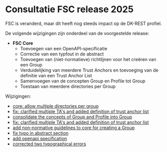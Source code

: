 # Consultatie FSC release 2025
FSC is veranderd, maar dit heeft nog steeds impact op de DK-REST profiel.

De volgende wijzigingen zijn onderdeel van de voorgestelde release:

- **FSC Core**
  - Toevoegen van een OpenAPI-specificatie
  - Correctie van een typfout in de abstract
  - Toevoegen van (niet-normatieve) richtlijnen voor het creëren van een Group
  - Verduidelijking van meerdere Trust Anchors en toevoeging van de definitie van een Trust Anchor List
  - Samenvoegen van de concepten Group en Profile tot Group
  - Toestaan van meerdere directories per Group

Wijzigingen:
* [core: allow multiple directories per group](https://github.com/Logius-standaarden/fsc-core/pull/1)
* [fix: clarified multiple TA's and added definition of trust anchor list](https://github.com/Logius-standaarden/fsc-core/pull/2)  
* [consolidate the concepts of Group and Profile into Group](https://github.com/Logius-standaarden/fsc-core/pull/3)  
* [fix: clarified multiple TA's and added definition of trust anchor list](https://github.com/Logius-standaarden/fsc-core/pull/4)  
* [add non-normative guidelines to core for creating a Group](https://github.com/Logius-standaarden/fsc-core/pull/5)  
* [fix typo in abstract section](https://github.com/Logius-standaarden/fsc-core/pull/10)  
* [add openapi specification](https://github.com/Logius-standaarden/fsc-core/pull/11)  
* [corrected two typographical errors](https://github.com/Logius-standaarden/fsc-core/pull/13)
